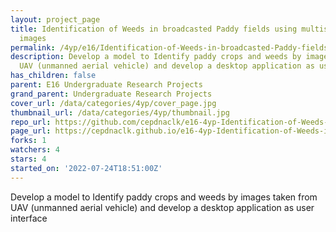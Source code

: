 ```yaml
---
layout: project_page
title: Identification of Weeds in broadcasted Paddy fields using multispectral UAV
  images
permalink: /4yp/e16/Identification-of-Weeds-in-broadcasted-Paddy-fields-using-multispectral-UAV-images/
description: Develop a model to Identify paddy crops and weeds by images taken from
  UAV (unmanned aerial vehicle) and develop a desktop application as user interface
has_children: false
parent: E16 Undergraduate Research Projects
grand_parent: Undergraduate Research Projects
cover_url: /data/categories/4yp/cover_page.jpg
thumbnail_url: /data/categories/4yp/thumbnail.jpg
repo_url: https://github.com/cepdnaclk/e16-4yp-Identification-of-Weeds-in-broadcasted-Paddy-fields-using-multispectral-UAV-images
page_url: https://cepdnaclk.github.io/e16-4yp-Identification-of-Weeds-in-broadcasted-Paddy-fields-using-multispectral-UAV-images
forks: 1
watchers: 4
stars: 4
started_on: '2022-07-24T18:51:00Z'
---
```


Develop a model to Identify paddy crops and weeds by images taken from UAV (unmanned aerial vehicle) and develop a desktop application as user interface